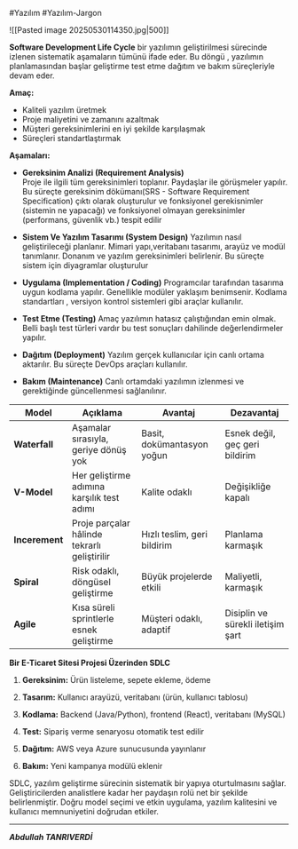 #Yazılım #Yazılım-Jargon 


![[Pasted image 20250530114350.jpg|500]]

**Software Development Life Cycle** bir yazılımın geliştirilmesi sürecinde izlenen sistematik aşamaların tümünü ifade eder. Bu döngü , yazılımın planlamasından başlar geliştirme test etme dağıtım ve bakım süreçleriyle devam eder.

**Amaç:**
- Kaliteli yazılım üretmek
- Proje maliyetini ve zamanını azaltmak
- Müşteri gereksinimlerini en iyi şekilde karşılaşmak 
- Süreçleri standartlaştırmak

**Aşamaları:**
- **Gereksinim Analizi (Requirement Analysis)**  
Proje ile ilgili tüm gereksinimleri toplanır. Paydaşlar ile görüşmeler yapılır. Bu süreçte gereksinim dökümanı(SRS - Software Requirement Specification) çıktı olarak oluşturulur ve fonksiyonel gerekisnimler (sistemin ne yapacağı) ve fonksiyonel olmayan gereksinimler (performans, güvenlik vb.) tespit edilir


- **Sistem Ve Yazılım Tasarımı (System Design)**
Yazılımın nasıl geliştirileceği planlanır. Mimari yapı,veritabanı tasarımı, arayüz ve modül tanımlanır. Donanım ve yazılım gereksinimleri belirlenir. Bu süreçte sistem için diyagramlar oluşturulur


- **Uygulama (Implementation / Coding)**
Programcılar tarafından tasarıma uygun kodlama yapılır. Genellikle modüler yaklaşım benimsenir. Kodlama standartları , versiyon kontrol sistemleri gibi araçlar kullanılır.

- **Test Etme (Testing)**
Amaç yazılımın hatasız çalıştığından emin olmak. Belli başlı test türleri vardır bu test sonuçları dahilinde değerlendirmeler yapılır.

- **Dağıtım (Deployment)** 
Yazılım gerçek kullanıcılar için canlı ortama aktarılır. Bu süreçte DevOps araçları kullanılır.

- **Bakım (Maintenance)** 
Canlı ortamdaki yazılımın izlenmesi ve gerektiğinde güncellenmesi sağlanılınır.

| Model          | Açıklama                                     | Avantaj                     | Dezavantaj                        |
| -------------- | -------------------------------------------- | --------------------------- | --------------------------------- |
| **Waterfall**  | Aşamalar sırasıyla, geriye dönüş yok         | Basit, dokümantasyon yoğun  | Esnek değil, geç geri bildirim    |
| **V-Model**    | Her geliştirme adımına karşılık test adımı   | Kalite odaklı               | Değişikliğe kapalı                |
| **Incerement** | Proje parçalar hâlinde tekrarlı geliştirilir | Hızlı teslim, geri bildirim | Planlama karmaşık                 |
| **Spiral**     | Risk odaklı, döngüsel geliştirme             | Büyük projelerde etkili     | Maliyetli, karmaşık               |
| **Agile**      | Kısa süreli sprintlerle esnek geliştirme     | Müşteri odaklı, adaptif     | Disiplin ve sürekli iletişim şart |

**Bir E-Ticaret Sitesi Projesi Üzerinden SDLC**

1. **Gereksinim:** Ürün listeleme, sepete ekleme, ödeme
    
2. **Tasarım:** Kullanıcı arayüzü, veritabanı (ürün, kullanıcı tablosu)
    
3. **Kodlama:** Backend (Java/Python), frontend (React), veritabanı (MySQL)
    
4. **Test:** Sipariş verme senaryosu otomatik test edilir
    
5. **Dağıtım:** AWS veya Azure sunucusunda yayınlanır
    
6. **Bakım:** Yeni kampanya modülü eklenir


SDLC, yazılım geliştirme sürecinin sistematik bir yapıya oturtulmasını sağlar. Geliştiricilerden analistlere kadar her paydaşın rolü net bir şekilde belirlenmiştir. Doğru model seçimi ve etkin uygulama, yazılım kalitesini ve kullanıcı memnuniyetini doğrudan etkiler.

---
***Abdullah TANRIVERDİ***

